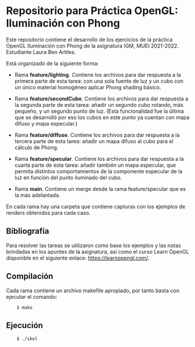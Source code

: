 # Repositorio para Práctica OpenGL: Iluminación con Phong

Este repositorio contiene el desarrollo de los ejercicios de la práctica OpenGL Iluminación con Phong de la asignatura IGM, MUEI 2021-2022. Estudiante Laura Ben Artiles.

Está organizado de la siguiente forma:

* Rama <b>feature/lighting</b>.
Contiene los archivos para dar respuesta a la primera parte de esta tarea: con una sola fuente de luz y un cubo con un único material homogéneo aplicar Phong shading básico.

* Rama <b>feature/secondCube</b>.
Contiene los archivos para dar respuesta a la segunda parte de esta tarea: añadir un segundo cubo rotando, más pequeño, y un segundo punto de luz. (Esta funcionalidad fue la última que se desarrolló por eso los cubos en este punto ya cuentan con mapa difuso y mapa especular.)

* Rama <b>feature/diffuse</b>.
Contiene los archivos para dar respuesta a la tercera parte de esta tarea: añadir un mapa difuso al cubo para el cálculo de Phong.

* Rama <b>feature/specular</b>.
Contiene los archivos para dar respuesta a la cuarta parte de esta tarea: añadir también un mapa especular, que permita distintos comportamientos de la componente especular de la luz en función del punto iluminado del cubo.

* Rama <b>main</b>. Contiene un merge desde la rama feature/specular que es la más adelantada.


En cada rama hay una carpeta que contiene capturas con los ejemplos de renders obtenidos para cada caso.

## Bibliografía
Para resolver las tareas se utilizaron como base los ejemplos y las notas brindadas en los apuntes de la asignatura, así como el curso Learn OpenGL disponible en el siguiente enlace: https://learnopengl.com/.

## Compilación

Cada rama contiene un archivo makefile apropiado, por tanto basta con ejecutar el comando:

```console
    $ make
```

## Ejecución
```console
    $ ./skel
```
